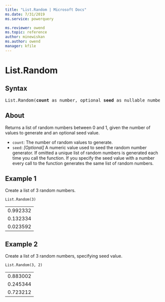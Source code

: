 ```yaml
---
title: "List.Random | Microsoft Docs"
ms.date: 7/31/2019
ms.service: powerquery

ms.reviewer: owend
ms.topic: reference
author: minewiskan
ms.author: owend
manager: kfile
---
```

# List.Random

## Syntax

<pre>
List.Random(<b>count</b> as number, optional <b>seed</b> as nullable number) as list
</pre>
  
## About  
Returns a list of random numbers between 0 and 1, given the number of values to generate and an optional seed value. <ul> <li><code>count</code>: The number of random values to generate.</li> <li><code>seed</code>: <i>[Optional]</i> A numeric value used to seed the random number generator. If omitted a unique list of random numbers is generated each time you call the function. If you specify the seed value with a number every call to the function generates the same list of random numbers.</li> </ul>

## Example 1
Create a list of 3 random numbers.

```powerquery-m
List.Random(3)
```

<table> <tr><td>0.992332</td></tr> <tr><td>0.132334</td></tr> <tr><td>0.023592</td></tr> </table>

## Example 2
Create a list of 3 random numbers, specifying seed value.

```powerquery-m
List.Random(3, 2)
```

<table> <tr><td>0.883002</td></tr> <tr><td>0.245344</td></tr> <tr><td>0.723212</td></tr> </table>
